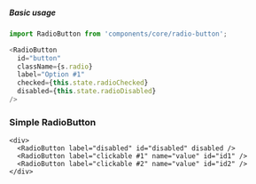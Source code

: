 ##### Basic usage

```javascript
import RadioButton from 'components/core/radio-button';

<RadioButton
  id="button"
  className={s.radio}
  label="Option #1"
  checked={this.state.radioChecked}
  disabled={this.state.radioDisabled}
/>
```

### Simple RadioButton

```
<div>
  <RadioButton label="disabled" id="disabled" disabled />
  <RadioButton label="clickable #1" name="value" id="id1" />
  <RadioButton label="clickable #2" name="value" id="id2" />
</div>
```
